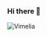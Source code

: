 ### Hi there 👋


<p><img align="left" src="https://github-readme-stats.vercel.app/api/top-langs?username=pauld103&show_icons=true&locale=en&layout=compact" alt="Vimelia" /></p>
<!--
**Vimelia/Vimelia** is a ✨ _special_ ✨ repository because its `README.md` (this file) appears on your GitHub profile.

Here are some ideas to get you started:

- 🔭 I’m currently working on ...
- 🌱 I’m currently learning ...
- 👯 I’m looking to collaborate on ...
- 🤔 I’m looking for help with ...
- 💬 Ask me about ...
- 📫 How to reach me: ...
- 😄 Pronouns: ...
- ⚡ Fun fact: ...
-->
